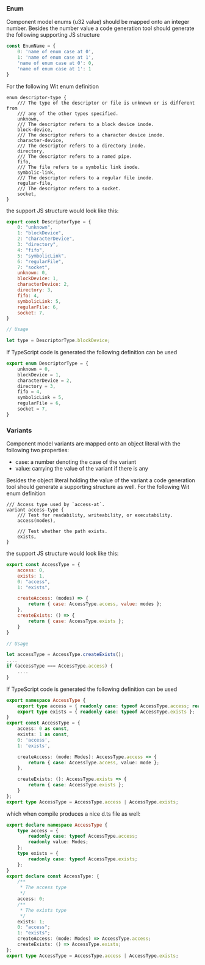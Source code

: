 ### Enum

Component model enums (u32 value) should be mapped onto an integer number. Besides the number value a code generation tool should generate the following supporting JS structure

```js
const EnumName = {
	0: 'name of enum case at 0',
	1: 'name of enum case at 1',
	'name of enum case at 0': 0,
	'name of enum case at 1': 1
}
```

For the following Wit enum definition

```wit
enum descriptor-type {
	/// The type of the descriptor or file is unknown or is different from
	/// any of the other types specified.
	unknown,
	/// The descriptor refers to a block device inode.
	block-device,
	/// The descriptor refers to a character device inode.
	character-device,
	/// The descriptor refers to a directory inode.
	directory,
	/// The descriptor refers to a named pipe.
	fifo,
	/// The file refers to a symbolic link inode.
	symbolic-link,
	/// The descriptor refers to a regular file inode.
	regular-file,
	/// The descriptor refers to a socket.
	socket,
}
```

the support JS structure would look like this:

```js
export const DescriptorType = {
	0: "unknown",
	1: "blockDevice",
	2: "characterDevice",
	3: "directory",
	4: "fifo",
	5: "symbolicLink",
	6: "regularFile",
	7: "socket",
	unknown: 0,
	blockDevice: 1,
	characterDevice: 2,
	directory: 3,
	fifo: 4,
	symbolicLink: 5,
	regularFile: 6,
	socket: 7,
}

// Usage

let type = DescriptorType.blockDevice;
```

If TypeScript code is generated the following definition can be used

```TypeScript
export enum DescriptorType = {
	unknown = 0,
	blockDevice = 1,
	characterDevice = 2,
	directory = 3,
	fifo = 4,
	symbolicLink = 5,
	regularFile = 6,
	socket = 7,
}
```

### Variants

Component model variants are mapped onto an object literal with the following two properties:

- case: a number denoting the case of the variant
- value: carrying the value of the variant if there is any

Besides the object literal holding the value of the variant a code generation tool should generate a supporting structure as well. For the following Wit enum definition

```wit
/// Access type used by `access-at`.
variant access-type {
	/// Test for readability, writeability, or executability.
	access(modes),

	/// Test whether the path exists.
	exists,
}
```

the support JS structure would look like this:

```js
export const AccessType = {
	access: 0,
	exists: 1,
	0: "access",
	1: "exists",

	createAccess: (modes) => {
		return { case: AccessType.access, value: modes };
	},
	createExists: () => {
		return { case: AccessType.exists };
	}
}

// Usage

let accessType = AccessType.createExists();
....
if (accessType === AccessType.access) {
	....
}
```

If TypeScript code is generated the following definition can be used

```TypeScript
export namespace AccessType {
	export type access = { readonly case: typeof AccessType.access; readonly value: Modes };
	export type exists = { readonly case: typeof AccessType.exists };
}
export const AccessType = {
	access: 0 as const,
	exists: 1 as const,
	0: 'access',
	1: 'exists',

	createAccess: (mode: Modes): AccessType.access => {
		return { case: AccessType.access, value: mode };
	},

	createExists: (): AccessType.exists => {
		return { case: AccessType.exists };
	}
};
export type AccessType = AccessType.access | AccessType.exists;
```

which when compile produces a nice d.ts file as well:

```TypeScript
export declare namespace AccessType {
    type access = {
        readonly case: typeof AccessType.access;
        readonly value: Modes;
    };
    type exists = {
        readonly case: typeof AccessType.exists;
    };
}
export declare const AccessType: {
    /**
     * The access type
     */
    access: 0;
    /**
     * The exists type
     */
    exists: 1;
    0: "access";
    1: "exists";
    createAccess: (mode: Modes) => AccessType.access;
    createExists: () => AccessType.exists;
};
export type AccessType = AccessType.access | AccessType.exists;
```